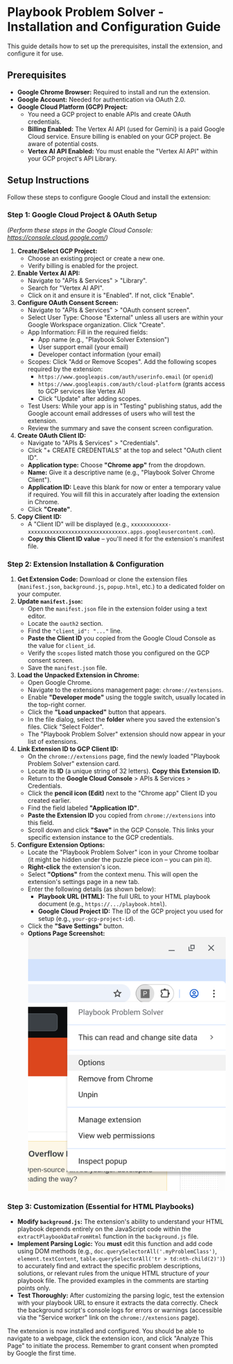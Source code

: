 # Playbook Problem Solver - Installation and Configuration Guide

This guide details how to set up the prerequisites, install the extension, and configure it for use.

## Prerequisites

* **Google Chrome Browser:** Required to install and run the extension.
* **Google Account:** Needed for authentication via OAuth 2.0.
* **Google Cloud Platform (GCP) Project:**
    * You need a GCP project to enable APIs and create OAuth credentials.
    * **Billing Enabled:** The Vertex AI API (used for Gemini) is a paid Google Cloud service. Ensure billing is enabled on your GCP project. Be aware of potential costs.
    * **Vertex AI API Enabled:** You must enable the "Vertex AI API" within your GCP project's API Library.

## Setup Instructions

Follow these steps to configure Google Cloud and install the extension:

### Step 1: Google Cloud Project & OAuth Setup

*(Perform these steps in the Google Cloud Console: https://console.cloud.google.com/)*

1.  **Create/Select GCP Project:**
    * Choose an existing project or create a new one.
    * Verify billing is enabled for the project.
2.  **Enable Vertex AI API:**
    * Navigate to "APIs & Services" > "Library".
    * Search for "Vertex AI API".
    * Click on it and ensure it is "Enabled". If not, click "Enable".
3.  **Configure OAuth Consent Screen:**
    * Navigate to "APIs & Services" > "OAuth consent screen".
    * Select User Type: Choose "External" unless all users are within your Google Workspace organization. Click "Create".
    * App Information: Fill in the required fields:
        * App name (e.g., "Playbook Solver Extension")
        * User support email (your email)
        * Developer contact information (your email)
    * Scopes: Click "Add or Remove Scopes". Add the following scopes required by the extension:
        * `https://www.googleapis.com/auth/userinfo.email` (or `openid`)
        * `https://www.googleapis.com/auth/cloud-platform` (grants access to GCP services like Vertex AI)
        * Click "Update" after adding scopes.
    * Test Users: While your app is in "Testing" publishing status, add the Google account email addresses of users who will test the extension.
    * Review the summary and save the consent screen configuration.
4.  **Create OAuth Client ID:**
    * Navigate to "APIs & Services" > "Credentials".
    * Click "+ CREATE CREDENTIALS" at the top and select "OAuth client ID".
    * **Application type:** Choose **"Chrome app"** from the dropdown.
    * **Name:** Give it a descriptive name (e.g., "Playbook Solver Chrome Client").
    * **Application ID:** Leave this blank for now or enter a temporary value if required. You will fill this in accurately after loading the extension in Chrome.
    * Click **"Create"**.
5.  **Copy Client ID:**
    * A "Client ID" will be displayed (e.g., `xxxxxxxxxxxx-xxxxxxxxxxxxxxxxxxxxxxxxxxxxxxxx.apps.googleusercontent.com`).
    * **Copy this Client ID value** – you'll need it for the extension's manifest file.

### Step 2: Extension Installation & Configuration

1.  **Get Extension Code:** Download or clone the extension files (`manifest.json`, `background.js`, `popup.html`, etc.) to a dedicated folder on your computer.
2.  **Update `manifest.json`:**
    * Open the `manifest.json` file in the extension folder using a text editor.
    * Locate the `oauth2` section.
    * Find the `"client_id": "..."` line.
    * **Paste the Client ID** you copied from the Google Cloud Console as the value for `client_id`.
    * Verify the `scopes` listed match those you configured on the GCP consent screen.
    * Save the `manifest.json` file.
3.  **Load the Unpacked Extension in Chrome:**
    * Open Google Chrome.
    * Navigate to the extensions management page: `chrome://extensions`.
    * Enable **"Developer mode"** using the toggle switch, usually located in the top-right corner.
    * Click the **"Load unpacked"** button that appears.
    * In the file dialog, select the **folder** where you saved the extension's files. Click "Select Folder".
    * The "Playbook Problem Solver" extension should now appear in your list of extensions.
4.  **Link Extension ID to GCP Client ID:**
    * On the `chrome://extensions` page, find the newly loaded "Playbook Problem Solver" extension card.
    * Locate its **ID** (a unique string of 32 letters). **Copy this Extension ID.**
    * Return to the **Google Cloud Console** > APIs & Services > Credentials.
    * Click the **pencil icon (Edit)** next to the "Chrome app" Client ID you created earlier.
    * Find the field labeled **"Application ID"**.
    * **Paste the Extension ID** you copied from `chrome://extensions` into this field.
    * Scroll down and click **"Save"** in the GCP Console. This links your specific extension instance to the GCP credentials.
5.  **Configure Extension Options:**
    * Locate the "Playbook Problem Solver" icon in your Chrome toolbar (it might be hidden under the puzzle piece icon – you can pin it).
    * **Right-click** the extension's icon.
    * Select **"Options"** from the context menu. This will open the extension's settings page in a new tab.
    * Enter the following details (as shown below):
        * **Playbook URL (HTML):** The full URL to your HTML playbook document (e.g., `https://.../playbook.html`).
        * **Google Cloud Project ID:** The ID of the GCP project you used for setup (e.g., `your-gcp-project-id`).
    * Click the **"Save Settings"** button.
    * **Options Page Screenshot:**
      ![](images/option.png "Extension Options Page Setup")

### Step 3: Customization (Essential for HTML Playbooks)

* **Modify `background.js`:** The extension's ability to understand your HTML playbook depends entirely on the JavaScript code within the `extractPlaybookDataFromHtml` function in the `background.js` file.
* **Implement Parsing Logic:** You **must** edit this function and add code using DOM methods (e.g., `doc.querySelectorAll('.myProblemClass')`, `element.textContent`, `table.querySelectorAll('tr > td:nth-child(2)')`) to accurately find and extract the specific problem descriptions, solutions, or relevant rules from the unique HTML structure of *your* playbook file. The provided examples in the comments are starting points only.
* **Test Thoroughly:** After customizing the parsing logic, test the extension with your playbook URL to ensure it extracts the data correctly. Check the background script's console logs for errors or warnings (accessible via the "Service worker" link on the `chrome://extensions` page).

The extension is now installed and configured. You should be able to navigate to a webpage, click the extension icon, and click "Analyze This Page" to initiate the process. Remember to grant consent when prompted by Google the first time.